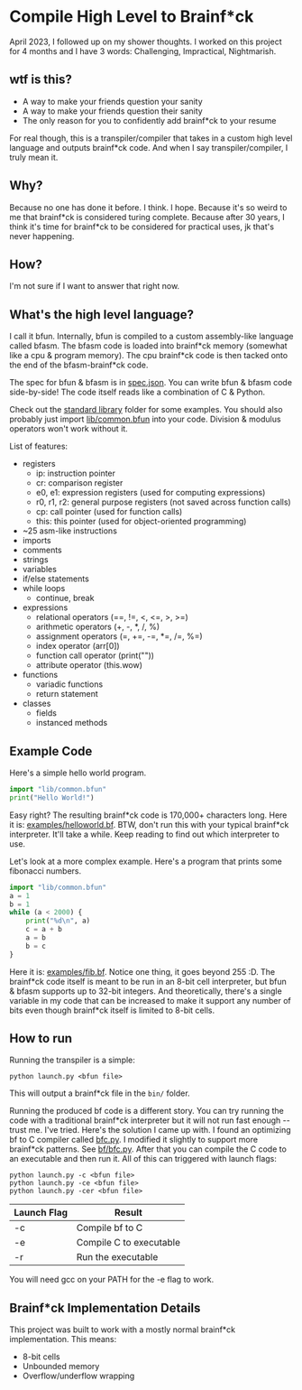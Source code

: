 # Compile High Level to Brainf&ast;ck

April 2023, I followed up on my shower thoughts. I worked on this project for 4 months and I have 3 words: Challenging, Impractical, Nightmarish. 

## wtf is this?
- A way to make your friends question your sanity
- A way to make your friends question their sanity
- The only reason for you to confidently add brainf&ast;ck to your resume

For real though, this is a transpiler/compiler that takes in a custom high level language and outputs brainf&ast;ck code. And when I say transpiler/compiler, I truly mean it. 

## Why?
Because no one has done it before. I think. I hope. Because it's so weird to me that brainf&ast;ck is considered turing complete. Because after 30 years, I think it's time for brainf&ast;ck to be considered for practical uses, jk that's never happening. 

## How?
I'm not sure if I want to answer that right now. 

## What's the high level language?
I call it bfun. Internally, bfun is compiled to a custom assembly-like language called bfasm. The bfasm code is loaded into brainf&ast;ck memory (somewhat like a cpu & program memory). The cpu brainf&ast;ck code is then tacked onto the end of the bfasm-brainf&ast;ck code. 

The spec for bfun & bfasm is in [spec.json](spec.json). You can write bfun & bfasm code side-by-side! The code itself reads like a combination of C & Python. 

Check out the [standard library](./lib/) folder for some examples. You should also probably just import [lib/common.bfun](./lib/common.bfun) into your code. Division & modulus operators won't work without it. 

List of features: 
- registers
    - ip: instruction pointer
    - cr: comparison register
    - e0, e1: expression registers (used for computing expressions)
    - r0, r1, r2: general purpose registers (not saved across function calls)
    - cp: call pointer (used for function calls)
    - this: this pointer (used for object-oriented programming)
- ~25 asm-like instructions
- imports
- comments
- strings
- variables
- if/else statements
- while loops
    - continue, break
- expressions
    - relational operators (==, !=, <, <=, >, >=)
    - arithmetic operators (+, -, *, /, %)
    - assignment operators (=, +=, -=, *=, /=, %=)
    - index operator (arr[0])
    - function call operator (print(""))
    - attribute operator (this.wow)
- functions
    - variadic functions
    - return statement
- classes
    - fields
    - instanced methods

## Example Code
Here's a simple hello world program. 
```python
import "lib/common.bfun"
print("Hello World!")
```
Easy right? The resulting brainf&ast;ck code is 170,000+ characters long. Here it is: [examples/helloworld.bf](./examples/helloworld.bf). BTW, don't run this with your typical brainf&ast;ck interpreter. It'll take a while. Keep reading to find out which interpreter to use.

Let's look at a more complex example. Here's a program that prints some fibonacci numbers. 
```python
import "lib/common.bfun"
a = 1
b = 1
while (a < 2000) {
    print("%d\n", a)
    c = a + b
    a = b
    b = c
}
```
Here it is: [examples/fib.bf](./examples/fib.bf). Notice one thing, it goes beyond 255 :D. The brainf&ast;ck code itself is meant to be run in an 8-bit cell interpreter, but bfun & bfasm supports up to 32-bit integers. And theoretically, there's a single variable in my code that can be increased to make it support any number of bits even though brainf&ast;ck itself is limited to 8-bit cells. 

## How to run
Running the transpiler is a simple: 
```shell 
python launch.py <bfun file>
```
This will output a brainf&ast;ck file in the `bin/` folder.

Running the produced bf code is a different story. You can try running the code with a traditional brainf&ast;ck interpreter but it will not run fast enough -- trust me. I've tried. Here's the solution I came up with. I found an optimizing bf to C compiler called [bfc.py](https://www.nayuki.io/page/optimizing-brainfuck-compiler). I modified it slightly to support more brainf&ast;ck patterns. See [bf/bfc.py](bf/bfc.py). After that you can compile the C code to an executable and then run it. All of this can triggered with launch flags: 

```shell 
python launch.py -c <bfun file>
python launch.py -ce <bfun file>
python launch.py -cer <bfun file>
```

| Launch Flag | Result |
|- |- |
| -c | Compile bf to C |
| -e | Compile C to executable |
| -r | Run the executable |

You will need gcc on your PATH for the -e flag to work. 

## Brainf&ast;ck Implementation Details
This project was built to work with a mostly normal brainf&ast;ck implementation. This means: 
- 8-bit cells
- Unbounded memory
- Overflow/underflow wrapping

